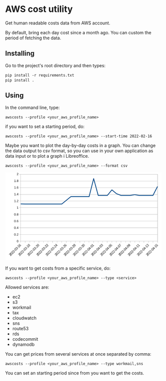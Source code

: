 # AWS cost utility 

Get human readable costs data from AWS account.

By default, bring each day cost since a month ago. You can custom the period of fetching the data.

## Installing

Go to the project's root directory and then types:

```
pip install -r requirements.txt
pip install .
```

## Using

In the command line, type:
```
awscosts --profile <your_aws_profile_name>
```



if you want to set a starting period, do:
```
awscosts --profile <your_aws_profile_name> --start-time 2022-02-16
```

Maybe you want to plot the day-by-day costs in a graph. You can change the data output to csv format, so you can use in your own application as data input or to plot a graph i Libreoffice.

```
awscosts --profile <your_aws_profile_name> --format csv
```

![Graph generated by CSV](docs/graph-from-csv.png)

If you want to get costs from a specific service, do:
```
awscosts --profile <your_aws_profile_name> --type <service>
```

Allowed services are:

* ec2
* s3
* workmail
* tax
* cloudwatch
* sns
* route53
* rds
* codecommit
* dynamodb

You can get prices from several services at once separated by comma:

```
awscosts --profile <your_aws_profile_name> --type workmail,sns
```

You can set an starting period since from you want to get the costs.
